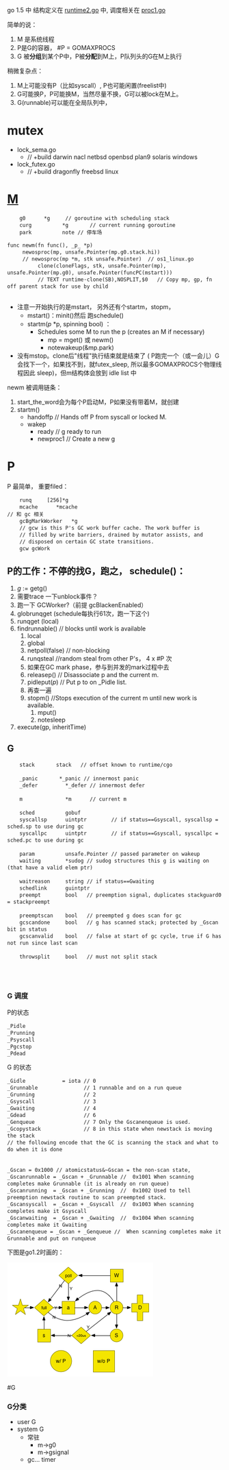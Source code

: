 

go 1.5 中
结构定义在 [runtime2.go](https://github.com/youngsofun/go/blob/master/src/runtime/runtime2.go#L211) 中,
调度相关在 [proc1.go](https://github.com/youngsofun/go/blob/master/src/runtime/proc1.go)

简单的说：

1. M 是系统线程
2. P是G的容器， \#P = GOMAXPROCS
3. G 被**分组**到某个P中，P被**分配**到M上，P队列头的G在M上执行

稍微复杂点：

1. M上可能没有P（比如syscall）, P也可能闲置(freelist中)
2. G可能换P，P可能换M，当然尽量不换，G可以被lock在M上。
3. G(runnable)可以能在全局队列中，


# mutex

* lock_sema.go
	* // +build darwin nacl netbsd openbsd plan9 solaris windows
* lock_futex.go
	* // +build dragonfly freebsd linux


# [M](https://github.com/youngsofun/go/blob/master/src/runtime/runtime2.go#L275)




```
	g0      *g     // goroutine with scheduling stack
	curg          *g       // current running goroutine
	park          note // 停车场
```

```
func newm(fn func(), _p_ *p)      
     newosproc(mp, unsafe.Pointer(mp.g0.stack.hi))
     // newosproc(mp *m, stk unsafe.Pointer)  // os1_linux.go
          clone(cloneFlags, stk, unsafe.Pointer(mp), unsafe.Pointer(mp.g0), unsafe.Pointer(funcPC(mstart)))
          // TEXT runtime·clone(SB),NOSPLIT,$0   // Copy mp, gp, fn off parent stack for use by child
          
```



* 注意一开始执行的是mstart， 另外还有个startm，stopm，
	* mstart()：minit()然后 跑schedule()
	* startm(_p_ *p, spinning bool) ：  
		* Schedules some M to run the p (creates an M if necessary)
			* mp = mget() 或 newm()	
			* notewakeup(&mp.park)
* 没有mstop。clone后"线程"执行结束就是结束了 ( P跑完一个（或一会儿）G 会找下一个，如果找不到，就futex_sleep, 所以最多GOMAXPROCS个物理线程因此 sleep)，但m结构体会放到 idle list 中
	
newm 被调用链条：

1. start_the_word会为每个P启动M，P如果没有带着M，就创建
2. startm()
   * handoffp  // Hands off P from syscall or locked M.    
   * wakep
       * ready // g ready to run
       * newproc1  // Create a new g 

          
# P 

P 最简单， 重要filed：
	
```
	runq     [256]*g
	mcache      *mcache
// 和 gc 相关
	gcBgMarkWorker   *g
	// gcw is this P's GC work buffer cache. The work buffer is
	// filled by write barriers, drained by mutator assists, and
	// disposed on certain GC state transitions.
	gcw gcWork
```
	
## P的工作：不停的找G，跑之， schedule()：


1. _g_ := getg()
2. 需要trace 一下unblock事件？
3. 跑一下 GCWorker?（前提 gcBlackenEnabled）
4.  globrunqget (schedule每执行61次，跑一下这个)
5. runqget (local)
6. findrunnable() // blocks until work is available
	1. local
	2. global
	3. netpoll(false) // non-blocking
	4. runqsteal //random steal from other P's， 4 x \#P 次
	5. 如果在GC mark phase，参与到并发的mark过程中去
	6. releasep() //  Disassociate p and the current m.
	7. pidleput(_p_) // Put p to on _Pidle list.
	8. 再查一遍
	9. stopm() //Stops execution of the current m until new work is available.
		1. mput()
		2. notesleep
7. execute(gp, inheritTime)

	
## G


```
	stack       stack   // offset known to runtime/cgo
	
	_panic       *_panic // innermost panic 
	_defer         *_defer // innermost defer
	
	m              *m      // current m
	
	sched          gobuf
	syscallsp      uintptr        // if status==Gsyscall, syscallsp = sched.sp to use during gc
	syscallpc      uintptr        // if status==Gsyscall, syscallpc = sched.pc to use during gc
	
	param          unsafe.Pointer // passed parameter on wakeup
	waiting        *sudog // sudog structures this g is waiting on (that have a valid elem ptr)
		
	waitreason     string // if status==Gwaiting
	schedlink      guintptr
	preempt        bool   // preemption signal, duplicates stackguard0 = stackpreempt
	
	preemptscan    bool   // preempted g does scan for gc
	gcscandone     bool   // g has scanned stack; protected by _Gscan bit in status
	gcscanvalid    bool   // false at start of gc cycle, true if G has not run since last scan
	
	throwsplit     bool   // must not split stack




```



### G 调度
P的状态

	_Pidle   
	_Prunning 
	_Psyscall
	_Pgcstop
	_Pdead
	
G 的状态


	_Gidle            = iota // 0
	_Grunnable               // 1 runnable and on a run queue
	_Grunning                // 2
	_Gsyscall                // 3
	_Gwaiting                // 4
	_Gdead                   // 6
	_Genqueue                // 7 Only the Gscanenqueue is used.
	_Gcopystack              // 8 in this state when newstack is moving the stack
	// the following encode that the GC is scanning the stack and what to do when it is done
	
	
	_Gscan = 0x1000 // atomicstatus&~Gscan = the non-scan state,
	_Gscanrunnable = _Gscan + _Grunnable //  0x1001 When scanning completes make Grunnable (it is already on run queue)
	_Gscanrunning  = _Gscan + _Grunning  //  0x1002 Used to tell preemption newstack routine to scan preempted stack.
	_Gscansyscall  = _Gscan + _Gsyscall  //  0x1003 When scanning completes make it Gsyscall
	_Gscanwaiting  = _Gscan + _Gwaiting  //  0x1004 When scanning completes make it Gwaiting
	_Gscanenqueue = _Gscan + _Genqueue //  When scanning completes make it Grunnable and put on runqueue

下图是go1.2时画的：
    
![](imgs/goroutine.png)


#G
### G分类
* user G
* system G 
	* 常驻
		* m->g0
		* m->gsignal
	* gc... timer
	



